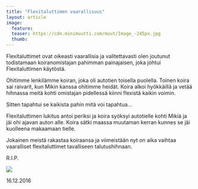 ```yaml
---
title: "Flexitaluttimen vaarallisuus"
layout: article
image:
  feature:
  teaser: https://cdn.minimuutti.com/muut/Image_-245px.jpg
  thumb:
---
```


Flexitaluttimet ovat oikeasti vaarallisia ja valitettavasti olen joutunut todistamaan koiranomistajan pahimman painajaisen, joka johtui Flexitaluttimen käytöstä.

Ohitimme lenkilämme koiran, joka oli autotien toisella puolella. Toinen koira sai raivarit, kun Mikin kanssa ohitimme heidät. Koira alkoi hyökkäillä ja vetää hihnassa meitä kohti omistajan pidellessä kiinni flexistä kaikin voimin.

Sitten tapahtui se kaikista pahin mitä voi tapahtua...

Flexitaluttimen lukitus antoi periksi ja koira syöksyi autotielle kohti Mikiä ja jäi ohi ajavan auton alle. Koira sätki maassa muutaman kerran kunnes se jäi kuolleena makaamaan tielle.

Jokainen meistä rakastaa koiraansa ja viimeistään nyt on aika vaihtaa vaaralliset flexitaluttimet tavalliseen talutushihnaan.

R.I.P.

![](https://cdn.minimuutti.com/blogi/Image.jpg)

16.12.2016
